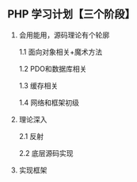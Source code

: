 ## PHP 学习计划【三个阶段】

1. 会用能用，源码理论有个轮廓
   
   1.1 面向对象相关+魔术方法 
   
   1.2 PDO和数据库相关 
   
   1.3 缓存相关
   
   1.4 网络和框架初级
   
2. 理论深入

   2.1 反射
   
   2.2 底层源码实现
   
3. 实现框架
